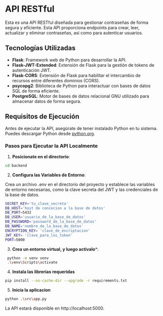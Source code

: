 # API RESTful

Esta es una API RESTful diseñada para gestionar contraseñas de forma segura y eficiente. Esta API proporciona endpoints para crear, leer, actualizar y eliminar contraseñas, así como para autenticar usuarios.

## Tecnologías Utilizadas

- **Flask**: Framework web de Python para desarrollar la API.
- **Flask-JWT-Extended**: Extensión de Flask para la gestión de tokens de autenticación JWT.
- **Flask-CORS**: Extensión de Flask para habilitar el intercambio de recursos entre diferentes dominios (CORS).
- **psycopg2**: Biblioteca de Python para interactuar con bases de datos SQL de forma eficiente.
- **PostgreSQL**: Motor de bases de datos relacional GNU utilizado para almacenar datos de forma segura.

## Requisitos de Ejecución

Antes de ejecutar la API, asegúrate de tener instalado Python en tu sistema. Puedes descargar Python desde [python.org](https://www.python.org/).

### Pasos para Ejecutar la API Localmente

1. **Posicionate en el directorio**:

```sh
cd backend
```

2. **Configura las Variables de Entorno**:


Crea un archivo .env en el directorio del proyecto y establece las variables de entorno necesarias, como la clave secreta del JWT y las credenciales de la base de datos.

```sh
SECRET_KEY='tu_clave_secreta'
DB_HOST='host de concecion a la base de datos'
DB_PORT=5432
DB_USER='usuario_de_la_base_de_datos'
DB_PASSWORD='password_de_la_base_de_datos'
DB_NAME='nombre_de_la_base_de_datos'
ENCRYPTION_KEY= 'clave_de_encriptacion'
JWT_KEY= 'clave_para_los_token'
PORT=5000
```

3. **Crea un entorno virtual, y luego activalo***:

```sh
 python -m venv venv 
 .\venv\Scripts\activate
```

4. **Instala las librerias requeridas**

```sh
pip install --no-cache-dir --upgrade -r requirements.txt
```

5. **Inicia la aplicacion**

```sh
python .\src\app.py
```

La API estará disponible en http://localhost:5000.
